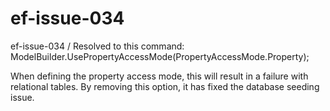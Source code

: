 # ef-issue-034
ef-issue-034 / Resolved to this command: ModelBuilder.UsePropertyAccessMode(PropertyAccessMode.Property);

When defining the property access mode, this will result in a failure with relational tables.
By removing this option, it has fixed the database seeding issue.
